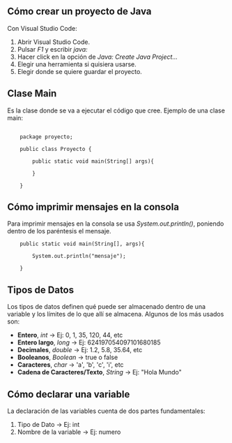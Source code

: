 ## **Cómo crear un proyecto de Java**
Con Visual Studio Code:

1. Abrir Visual Studio Code.
1. Pulsar *F1* y escribir *java:*
1. Hacer click en la opción de *Java: Create Java Project...*
1. Elegir una herramienta si quisiera usarse.
1. Elegir donde se quiere guardar el proyecto.

## **Clase Main**
Es la clase donde se va a ejecutar el código que cree. Ejemplo de una clase main: 

```

    package proyecto;

    public class Proyecto {

        public static void main(String[] args){

        }

    }
```

## **Cómo imprimir mensajes en la consola**
Para imprimir mensajes en la consola se usa *System.out.println()*, poniendo dentro de los paréntesis el mensaje. 


```
    public static void main(String[], args){

        System.out.println("mensaje");

    }
```

## **Tipos de Datos**
Los tipos de datos definen qué puede ser almacenado dentro de una variable y los límites de lo que allí se almacena. Algunos de los más usados son: 

- **Entero**, *int* → Ej: 0, 1, 35, 120, 44, etc
- **Entero largo**, *long* → Ej: 624197054097101680185
- **Decimales**, *double* → Ej: 1.2, 5.8, 35.64, etc
- **Booleanos**, *Boolean* → true o false
- **Caracteres**, *char* → 'a', 'b', 'c', 'i', etc
- **Cadena de Caracteres/Texto**, *String* → Ej: "Hola Mundo" 
## **Cómo declarar una variable**
La declaración de las variables cuenta de dos partes fundamentales:

1. Tipo de Dato → Ej: int
1. Nombre de la variable → Ej: numero
